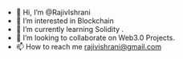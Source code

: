 - 👋 Hi, I’m @RajivIshrani
- 👀 I’m interested in Blockchain
- 🌱 I’m currently learning Solidity .
- 💞️ I’m looking to collaborate on Web3.0 Projects.
- 📫 How to reach me rajivishrani@gmail.com

<!---
RajivIshrani/RajivIshrani is a ✨ special ✨ repository because its `README.md` (this file) appears on your GitHub profile.
You can click the Preview link to take a look at your changes.
--->
